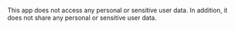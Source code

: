 This app does not access any personal or sensitive user data.
In addition, it does not share any personal or sensitive user data.
